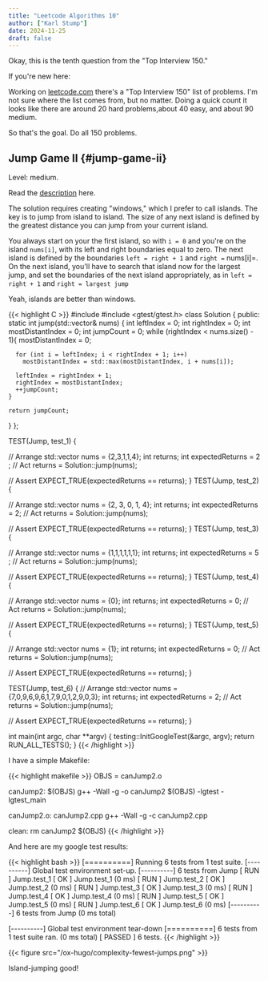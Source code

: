 ```yaml
---
title: "Leetcode Algorithms 10"
author: ["Karl Stump"]
date: 2024-11-25
draft: false
---
```


Okay, this is the tenth question from the "Top Interview 150."

If you're new here:

Working on [leetcode.com](https:leetcode.com) there's a "Top Interview 150" list of problems. I'm not sure where the list
comes from, but no matter. Doing a quick count it looks like there are around 20 hard problems,about
40 easy, and about 90 medium.

So that's the goal. Do all 150 problems.


## Jump Game II {#jump-game-ii}

Level: medium.

Read the [description](https://leetcode.com/problems/jump-game-ii/description/?envType=study-plan-v2&envId=top-interview-150) here.

The solution requires creating "windows," which I prefer to call islands. The key is to jump from island to island. The size of any next island is defined by the greatest distance you can jump from your current island.

You always start on your the first island, so with `i ​= 0` and you're on the island `nums[i]`, with its
left and right boundaries equal to zero. The next island is defined by the boundaries `left ​= right +
1` and `right ​=` nums[i]=. On the next island, you'll have to search that island now for the largest
jump, and set the boundaries of the next island appropriately, as in `left ​= right + 1` and `right ​=
largest jump`

Yeah, islands are better than windows.

{{< highlight C >}}
#include <vector>
#include <gtest/gtest.h>
class Solution {
public:
  static int jump(std::vector<int>& nums) {
    int leftIndex = 0;
    int rightIndex = 0;
    int mostDistantIndex = 0;
    int jumpCount = 0;
    while (rightIndex < nums.size() - 1){
      mostDistantIndex = 0;

      for (int i = leftIndex; i < rightIndex + 1; i++)
        mostDistantIndex = std::max(mostDistantIndex, i + nums[i]);

      leftIndex = rightIndex + 1;
      rightIndex = mostDistantIndex;
      ++jumpCount;
    }

    return jumpCount;
  }
};

TEST(Jump, test_1) {

  // Arrange
  std::vector<int> nums = {2,3,1,1,4};
  int returns;
  int expectedReturns = 2 ;
  // Act
  returns = Solution::jump(nums);

  // Assert
  EXPECT_TRUE(expectedReturns == returns);
}
TEST(Jump, test_2) {

  // Arrange
  std::vector<int> nums = {2, 3, 0, 1, 4};
  int returns;
  int expectedReturns = 2;
  // Act
  returns = Solution::jump(nums);

  // Assert
  EXPECT_TRUE(expectedReturns == returns);
}
TEST(Jump, test_3) {

  // Arrange
  std::vector<int> nums = {1,1,1,1,1,1};
  int returns;
  int expectedReturns = 5 ;
  // Act
  returns = Solution::jump(nums);

  // Assert
  EXPECT_TRUE(expectedReturns == returns);
}
TEST(Jump, test_4) {

  // Arrange
  std::vector<int> nums = {0};
  int returns;
  int expectedReturns = 0;
  // Act
  returns = Solution::jump(nums);

  // Assert
  EXPECT_TRUE(expectedReturns == returns);
}
TEST(Jump, test_5) {

  // Arrange
  std::vector<int> nums = {1};
  int returns;
  int expectedReturns = 0;
  // Act
  returns = Solution::jump(nums);

  // Assert
  EXPECT_TRUE(expectedReturns == returns);
}

TEST(Jump, test_6) {
  // Arrange
  std::vector<int> nums = {7,0,9,6,9,6,1,7,9,0,1,2,9,0,3};
  int returns;
  int expectedReturns = 2;
  // Act
  returns = Solution::jump(nums);

  // Assert
  EXPECT_TRUE(expectedReturns == returns);
}

int main(int argc, char **argv) {
  testing::InitGoogleTest(&argc, argv);
  return RUN_ALL_TESTS();
}
{{< /highlight >}}

I have a simple Makefile:

{{< highlight makefile >}}
OBJS = canJump2.o

canJump2: $(OBJS)
        g++ -Wall -g -o canJump2 $(OBJS) -lgtest -lgtest_main

canJump2.o: canJump2.cpp
        g++ -Wall -g -c canJump2.cpp

clean:
        rm canJump2 $(OBJS)
{{< /highlight >}}

And here are my google test results:

{{< highlight bash >}}
[==========] Running 6 tests from 1 test suite.
[----------] Global test environment set-up.
[----------] 6 tests from Jump
[ RUN      ] Jump.test_1
[       OK ] Jump.test_1 (0 ms)
[ RUN      ] Jump.test_2
[       OK ] Jump.test_2 (0 ms)
[ RUN      ] Jump.test_3
[       OK ] Jump.test_3 (0 ms)
[ RUN      ] Jump.test_4
[       OK ] Jump.test_4 (0 ms)
[ RUN      ] Jump.test_5
[       OK ] Jump.test_5 (0 ms)
[ RUN      ] Jump.test_6
[       OK ] Jump.test_6 (0 ms)
[----------] 6 tests from Jump (0 ms total)

[----------] Global test environment tear-down
[==========] 6 tests from 1 test suite ran. (0 ms total)
[  PASSED  ] 6 tests.
{{< /highlight >}}

{{< figure src="/ox-hugo/complexity-fewest-jumps.png" >}}

Island-jumping good!
